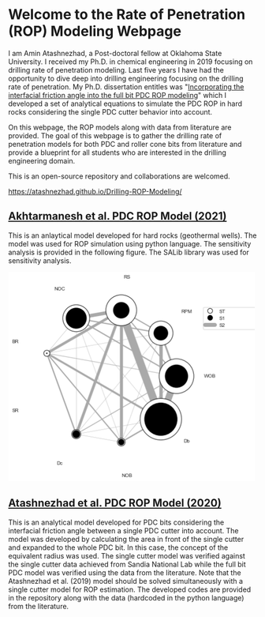 # Welcome to the Rate of Penetration (ROP) Modeling Webpage

I am Amin Atashnezhad, a Post-doctoral fellow at Oklahoma State University. I received my Ph.D. in chemical engineering in 2019 focusing on drilling rate of penetration modeling.
Last five years I have had the opportunity to dive deep into drilling engineering focusing on the drilling rate of penetration.
My Ph.D. dissertation entitles was "[Incorporating the interfacial friction angle into the full bit PDC ROP modeling](https://github.com/Atashnezhad/PhD_Dissertation)" which I developed a set of analytical equations to simulate the PDC ROP in hard rocks considering the single PDC cutter behavior into account.




On this webpage, the ROP models along with data from literature are provided.
The goal of this webpage is to gather the drilling rate of penetration models for both PDC and roller cone bits from literature and provide a blueprint for all students who are interested in the drilling engineering domain.

This is an open-source repository and collaborations are welcomed.

https://atashnezhad.github.io/Drilling-ROP-Modeling/

## [Akhtarmanesh et al. PDC ROP Model (2021)](https://github.com/Atashnezhad/ROP-Modeling/tree/main/Akhtarmanesh%20et%20al%20PDC%20ROP%20model)

This is an anlaytical model developed for hard rocks (geothermal wells). The model was used for ROP simulation using python language. The sensitivity analysis is provided in the following figure. The SALib library was used for sensitivity analysis.

<p float="center">
  <img width="500" src="download.png" >
</p>

## [Atashnezhad et al. PDC ROP Model (2020)](https://github.com/Atashnezhad/ROP-Modeling/tree/main/Atashnezhad%20et%20al%20PDC%20ROP%20model)

This is an analytical model developed for PDC bits considering the interfacial friction angle between a single PDC cutter into account. The model was developed by calculating the area in front of the single cutter and expanded to the whole PDC bit. In this case, the concept of the equivalent radius was used. The single cutter model was verified against the single cutter data achieved from Sandia National Lab while the full bit PDC model was verified using the data from the literature. Note that the Atashnezhad et al. (2019) model should be solved simultaneously with a single cutter model for ROP estimation. The developed codes are provided in the repository along with the data (hardcoded in the python language) from the literature.
